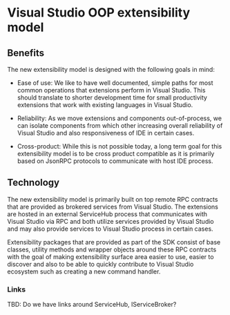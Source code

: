 # Visual Studio OOP extensibility model

## Benefits
The new extensibility model is designed with the following goals in mind:

* Ease of use: We like to have well documented, simple paths for most common operations that extensions perform in Visual Studio. This should translate to shorter development time for small productivity extensions that work with existing languages in Visual Studio.

* Reliability: As we move extensions and components out-of-process, we can isolate components from which other increasing overall reliability of Visual Studio and also responsiveness of IDE in certain cases.

* Cross-product: While this is not possible today, a long term goal for this extensibility model is to be cross product compatible as it is primarily based on JsonRPC protocols to communicate with host IDE process.

## Technology
The new extensibility model is primarily built on top remote RPC contracts that are provided as brokered services from Visual Studio. The extensions are hosted in an external ServiceHub process that communicates with Visual Studio via RPC and both utilize services provided by Visual Studio and may also provide services to Visual Studio process in certain cases.

Extensibility packages that are provided as part of the SDK consist of base classes, utility methods and wrapper objects around these RPC contracts with the goal of making extensibility surface area easier to use, easier to discover and also to be able to quickly contribute to Visual Studio ecosystem such as creating a new command handler.

### Links
TBD: Do we have links around ServiceHub, IServiceBroker?

